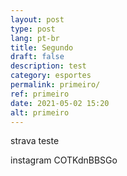 ```yaml
---
layout: post
type: post
lang: pt-br
title: Segundo
draft: false
description: test
category: esportes
permalink: primeiro/
ref: primeiro
date: 2021-05-02 15:20
alt: primeiro
---
```

strava teste

instagram COTKdnBBSGo